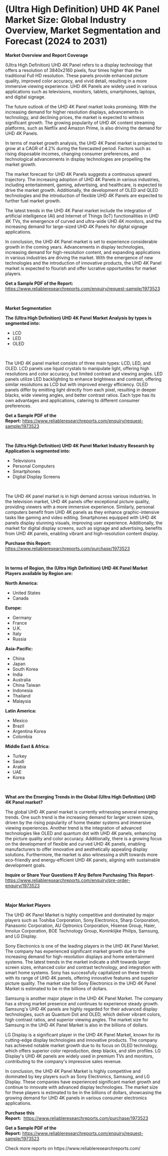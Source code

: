 <p><h1>(Ultra High Definition) UHD 4K Panel Market Size: Global Industry Overview, Market Segmentation and Forecast (2024 to 2031)</h1></p><p><strong>Market Overview and Report Coverage</strong></p>
<p><p>(Ultra High Definition) UHD 4K Panel refers to a display technology that offers a resolution of 3840x2160 pixels, four times higher than the traditional Full HD resolution. These panels provide enhanced picture quality, improved color accuracy, and vivid detail, resulting in a more immersive viewing experience. UHD 4K Panels are widely used in various applications such as televisions, monitors, tablets, smartphones, laptops, and digital signage.</p><p>The future outlook of the UHD 4K Panel market looks promising. With the increasing demand for higher resolution displays, advancements in technology, and declining prices, the market is expected to witness significant growth. The growing popularity of UHD 4K content streaming platforms, such as Netflix and Amazon Prime, is also driving the demand for UHD 4K Panels.</p><p>In terms of market growth analysis, the UHD 4K Panel market is projected to grow at a CAGR of 4.2% during the forecasted period. Factors such as rising disposable incomes, changing consumer preferences, and technological advancements in display technologies are propelling the market growth.</p><p>The market forecast for UHD 4K Panels suggests a continuous upward trajectory. The increasing adoption of UHD 4K Panels in various industries, including entertainment, gaming, advertising, and healthcare, is expected to drive the market growth. Additionally, the development of OLED and QLED technologies and the introduction of flexible UHD 4K Panels are expected to further fuel market growth.</p><p>The latest trends in the UHD 4K Panel market include the integration of artificial intelligence (AI) and Internet of Things (IoT) functionalities in UHD 4K TVs, the emergence of curved and ultra-wide UHD 4K monitors, and the increasing demand for large-sized UHD 4K Panels for digital signage applications.</p><p>In conclusion, the UHD 4K Panel market is set to experience considerable growth in the coming years. Advancements in display technologies, increasing demand for high-resolution content, and expanding applications in various industries are driving the market. With the emergence of new technologies and the introduction of innovative products, the UHD 4K Panel market is expected to flourish and offer lucrative opportunities for market players.</p></p>
<p><strong>Get a Sample PDF of the Report:</strong> <a href="https://www.reliableresearchreports.com/enquiry/request-sample/1973523">https://www.reliableresearchreports.com/enquiry/request-sample/1973523</a></p>
<p>&nbsp;</p>
<p><strong>Market Segmentation</strong></p>
<p><strong>The (Ultra High Definition) UHD 4K Panel Market Analysis by types is segmented into:</strong></p>
<p><ul><li>LCD</li><li>LED</li><li>OLED</li></ul></p>
<p>&nbsp;</p>
<p><p>The UHD 4K panel market consists of three main types: LCD, LED, and OLED. LCD panels use liquid crystals to manipulate light, offering high resolutions and color accuracy, but limited contrast and viewing angles. LED panels utilize LED backlighting to enhance brightness and contrast, offering similar resolutions as LCD but with improved energy efficiency. OLED panels differ by emitting light directly from each pixel, resulting in deeper blacks, wide viewing angles, and better contrast ratios. Each type has its own advantages and applications, catering to different consumer preferences.</p></p>
<p><strong>Get a Sample PDF of the Report:</strong>&nbsp;<a href="https://www.reliableresearchreports.com/enquiry/request-sample/1973523">https://www.reliableresearchreports.com/enquiry/request-sample/1973523</a></p>
<p>&nbsp;</p>
<p><strong>The (Ultra High Definition) UHD 4K Panel Market Industry Research by Application is segmented into:</strong></p>
<p><ul><li>Televisions</li><li>Personal Computers</li><li>Smartphones</li><li>Digital Display Screens</li></ul></p>
<p>&nbsp;</p>
<p><p>The UHD 4K panel market is in high demand across various industries. In the television market, UHD 4K panels offer exceptional picture quality, providing viewers with a more immersive experience. Similarly, personal computers benefit from UHD 4K panels as they enhance graphic-intensive tasks like gaming and video editing. Smartphones equipped with UHD 4K panels display stunning visuals, improving user experience. Additionally, the market for digital display screens, such as signage and advertising, benefits from UHD 4K panels, enabling vibrant and high-resolution content display.</p></p>
<p><strong>Purchase this Report:</strong>&nbsp; <a href="https://www.reliableresearchreports.com/purchase/1973523">https://www.reliableresearchreports.com/purchase/1973523</a></p>
<p>&nbsp;</p>
<p><strong>In terms of Region, the (Ultra High Definition) UHD 4K Panel Market Players available by Region are:</strong></p>
<p>
    <p> <strong> North America: </strong>
        <ul>
            <li>United States</li>
            <li>Canada</li>
        </ul>
        </p> 
    <p> <strong> Europe: </strong>
        <ul>
            <li>Germany</li>
            <li>France</li>
            <li>U.K.</li>
            <li>Italy</li>
            <li>Russia</li>
        </ul>
        </p> 
    <p> <strong> Asia-Pacific: </strong>
        <ul>
            <li>China</li>
            <li>Japan</li>
            <li>South Korea</li>
            <li>India</li>
            <li>Australia</li>
            <li>China Taiwan</li>
            <li>Indonesia</li>
            <li>Thailand</li>
            <li>Malaysia</li>
        </ul>
        </p> 
    <p> <strong> Latin America: </strong>
        <ul>
            <li>Mexico</li>
            <li>Brazil</li>
            <li>Argentina Korea</li>
            <li>Colombia</li>
        </ul>
        </p> 
    <p> <strong> Middle East & Africa: </strong>
        <ul>
            <li>Turkey</li>
            <li>Saudi</li>
            <li>Arabia</li>
            <li>UAE</li>
            <li>Korea</li>
        </ul>
    </p>
    </p>
<p>&nbsp;</p>
<p><strong>What are the Emerging Trends in the Global (Ultra High Definition) UHD 4K Panel market?</strong></p>
<p><p>The global UHD 4K panel market is currently witnessing several emerging trends. One such trend is the increasing demand for larger screen sizes, driven by the rising popularity of home theater systems and immersive viewing experiences. Another trend is the integration of advanced technologies like OLED and quantum dot with UHD 4K panels, enhancing the picture quality and color accuracy. Additionally, there is a growing focus on the development of flexible and curved UHD 4K panels, enabling manufacturers to offer innovative and aesthetically appealing display solutions. Furthermore, the market is also witnessing a shift towards more eco-friendly and energy-efficient UHD 4K panels, aligning with sustainable development goals.</p></p>
<p><strong>Inquire or Share Your Questions If Any Before Purchasing This Report</strong>- <a href="https://www.reliableresearchreports.com/enquiry/pre-order-enquiry/1973523">https://www.reliableresearchreports.com/enquiry/pre-order-enquiry/1973523</a></p>
<p>&nbsp;</p>
<p><strong>Major Market Players</strong></p>
<p><p>The UHD 4K Panel Market is highly competitive and dominated by major players such as Toshiba Corporation, Sony Electronics, Sharp Corporation, Panasonic Corporation, AU Optronics Corporation, Hisense Group, Haier, Innolux Corporation, BOE Technology Group, Koninklijke Philips, Samsung, and LG Display.</p><p>Sony Electronics is one of the leading players in the UHD 4K Panel Market. The company has experienced significant market growth due to the increasing demand for high-resolution displays and home entertainment systems. The latest trends in the market indicate a shift towards larger screen sizes, enhanced color and contrast technology, and integration with smart home systems. Sony has successfully capitalized on these trends with its range of UHD 4K panels, offering innovative features and superior picture quality. The market size for Sony Electronics in the UHD 4K Panel Market is estimated to be in the billions of dollars.</p><p>Samsung is another major player in the UHD 4K Panel Market. The company has a strong market presence and continues to experience steady growth. Samsung's UHD 4K panels are highly regarded for their advanced display technologies, such as Quantum Dot and OLED, which deliver vibrant colors, high contrast ratios, and superior viewing angles. The market size for Samsung in the UHD 4K Panel Market is also in the billions of dollars.</p><p>LG Display is a significant player in the UHD 4K Panel Market, known for its cutting-edge display technologies and innovative products. The company has achieved notable market growth due to its focus on OLED technology, which offers superior color reproduction, deep blacks, and slim profiles. LG Display's UHD 4K panels are widely used in premium TVs and monitors, contributing to the company's impressive sales revenue.</p><p>In conclusion, the UHD 4K Panel Market is highly competitive and dominated by key players such as Sony Electronics, Samsung, and LG Display. These companies have experienced significant market growth and continue to innovate with advanced display technologies. The market size for these players is estimated to be in the billions of dollars, showcasing the growing demand for UHD 4K panels in various consumer electronics applications.</p></p>
<p><strong>Purchase this Report:</strong>&nbsp;&nbsp;<a href="https://www.reliableresearchreports.com/purchase/1973523">https://www.reliableresearchreports.com/purchase/1973523</a></p>
<p></p>
<p><strong>Get a Sample PDF of the Report:</strong>&nbsp;<a href="https://www.reliableresearchreports.com/enquiry/request-sample/1973523">https://www.reliableresearchreports.com/enquiry/request-sample/1973523</a></p>
<p>Check more reports on https://www.reliableresearchreports.com/</p>